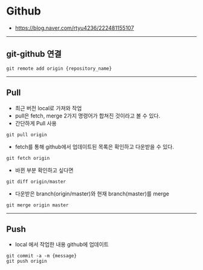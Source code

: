 # Github
- https://blog.naver.com/rtyu4236/222481155107
---
## git-github 연결
```
git remote add origin {repository_name}
```
---
## Pull
- 최근 버전 local로 가져와 작업
- pull은 fetch, merge 2가지 명령어가 합쳐진 것이라고 볼 수 있다.
- 간단하게 Pull 사용
```
git pull origin
```

- fetch를 통해 github에서 업데이트된 목록은 확인하고 다운받을 수 있다.
```
git fetch origin
```
- 바뀐 부분 확인하고 싶다면
```
git diff origin/master
```
- 다운받은 branch(origin/master)와 현재 branch(master)를 merge
```
git merge origin master
```
---
## Push
- local 에서 작업한 내용 github에 업데이트
```
git commit -a -m {message}
git push origin
```
